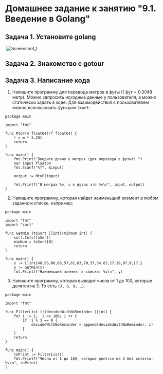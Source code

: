 
# Домашнее задание к занятию "9.1. Введение в Golang"



## Задача 1. Установите golang

​	![Screenshot_1](C:\Users\KING\Desktop\Screenshot_1.jpg)



## Задача 2. Знакомство с gotour



## Задача 3. Написание кода

1. Напишите программу для перевода метров в футы (1 фут = 0.3048 метр). Можно запросить исходные данные у пользователя, а можно статически задать в коде. Для взаимодействия с пользователем можно использовать функцию `Scanf`:

```
package main

import "fmt"

func MtoF(m float64)(f float64) {
    f = m * 3.281
    return
}

func main() {
    fmt.Print("Введите длину в метрах (для перевода в футы): ")
    var input float64
    fmt.Scanf("%f", &input)

    output := MtoF(input)

    fmt.Printf("В метрах %v, а в футах это %v\n", input, output)
}
```

2. Напишите программу, которая найдет наименьший элемент в любом заданном списке, например:

```
package main

import "fmt"
import "sort"

func GetMin (toSort []int)(minNum int) {
	sort.Ints(toSort)
	minNum = toSort[0]
	return
}

func main() {
	x := []int{48,96,86,68,57,82,63,70,37,34,83,27,19,97,9,17,}
	y := GetMin(x)
	fmt.Printf("Наименьший элемент в списке: %v\n", y)
```

3. Напишите программу, которая выводит числа от 1 до 100, которые делятся на 3. То есть `(3, 6, 9, …)`.

```
package main

import "fmt"

func FilterList ()(devidedWithNoReminder []int) {
	for i := 1;  i <= 100; i ++ {
		if	i % 3 == 0 { 
			devidedWithNoReminder = append(devidedWithNoReminder, i)
		}
	}	
	return
}

func main() {
	toPrint := FilterList()
	fmt.Printf("Числа от 1 до 100, которые делятся на 3 без остатка: %v\n", toPrint)
}
```
